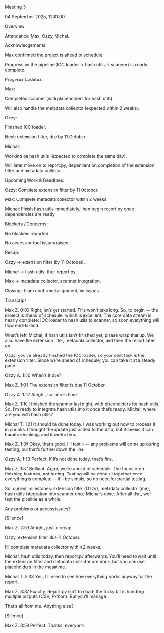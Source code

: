 Meeting 3

04 ‎September ‎2025, ‏‎12:01:00

Overview

Attendance: Max, Ozzy, Michał.

Acknowledgements:

Max confirmed the project is ahead of schedule.

Progress on the pipeline (IOC loader → hash utils → scanner) is nearly complete.

Progress Updates:

Max:

Completed scanner (with placeholders for hash utils).

Will also handle the metadata collector (expected within 2 weeks).

Ozzy:

Finished IOC loader.

Next: extension filter, due by 11 October.

Michał:

Working on hash utils (expected to complete the same day).

Will later move on to report.py, dependent on completion of the extension filter and metadata collector.

Upcoming Work & Deadlines:

Ozzy: Complete extension filter by 11 October.

Max: Complete metadata collector within 2 weeks.

Michał: Finish hash utils immediately, then begin report.py once dependencies are ready.

Blockers / Concerns:

No blockers reported.

No access or tool issues raised.

Recap:

Ozzy → extension filter (by 11 October).

Michał → hash utils, then report.py.

Max → metadata collector, scanner integration.

Closing: Team confirmed alignment, no issues.

Transcript

Max Z. 0:00
Right, let’s get started. This won’t take long. So, to begin — the project is ahead of schedule, which is excellent. The core data stream is nearly complete: IOC loader to hash utils to scanner, so soon everything will flow end-to-end.

What’s left: Michał, if hash utils isn’t finished yet, please wrap that up. We also have the extension filter, metadata collector, and then the report later on.

Ozzy, you’ve already finished the IOC loader, so your next task is the extension filter. Since we’re ahead of schedule, you can take it at a steady pace.

Ozzy A. 1:00
When’s it due?

Max Z. 1:03
The extension filter is due 11 October.

Ozzy A. 1:07
Alright, so there’s time.

Max Z. 1:10
I finished the scanner last night, with placeholders for hash utils. So, I’m ready to integrate hash utils into it once that’s ready. Michał, where are you with hash utils?

Michał T. 1:21
It should be done today. I was working out how to process it in chunks. I thought the update just added to the data, but it seems it can handle chunking, and it works fine.

Max Z. 1:39
Okay, that’s good. I’ll test it — any problems will come up during testing, but that’s further down the line.

Ozzy A. 1:53
Perfect. If it’s not done today, that’s fine.

Max Z. 1:57
Brilliant. Again, we’re ahead of schedule. The focus is on finishing features, not testing. Testing will be done all together once everything is complete — it’ll be simple, so no need for partial testing.

So, current milestones: extension filter (Ozzy), metadata collector (me), hash utils integration into scanner once Michał’s done. After all that, we’ll test the pipeline as a whole.

Any problems or access issues?

[Silence]

Max Z. 2:59
Alright, just to recap:

Ozzy, extension filter due 11 October.

I’ll complete metadata collector within 2 weeks.

Michał, hash utils today, then report.py afterwards. You’ll need to wait until the extension filter and metadata collector are done, but you can use placeholders in the meantime.

Michał T. 3:33
Yes, I’ll need to see how everything works anyway for the report.

Max Z. 3:37
Exactly. Report.py isn’t too bad; the tricky bit is handling multiple outputs (CSV, Python). But you’ll manage.

That’s all from me. Anything else?

[Silence]

Max Z. 3:59
Perfect. Thanks, everyone.
